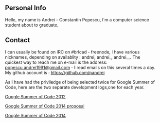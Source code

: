 ## Personal Info

Hello, my name is Andrei - Constantin Popescu, I'm a computer science
student about to graduate.

## Contact

I can usually be found on IRC on \#brlcad - freenode, I have various
nicknames, depending on availablity : andrei, andrei_, andrei__. The
quickest way to reach me on e-mail is the address:
popescu.andrei1991@gmail.com - I read emails on this several times a
day. My github account is : <https://github.com/pandrei>

As I have had the priviledge of being selected twice for Google Summer
of Code, here are the two separate development logs,one for each year.

[Google Summer of Code
2012](http://brlcad.org/wiki/user/Popescu.andrei1991/devlogs2012)

[Google Summer of Code 2014
proposal](http://brlcad.org/wiki/user/Popescu.andrei1991/proposal2014)

[Google Summer of Code
2014](http://brlcad.org/wiki/user/Popescu.andrei1991/devlogs2014)
